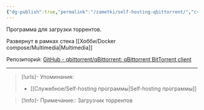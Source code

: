 ```yaml
---
{"dg-publish":true,"permalink":"/zametki/self-hosting-qbittorrent/","created":"2024-09-02 01:31","updated":"2024-09-24T23:05:52+03:00"}
---
```


Программа для загрузки торрентов.

Развернут в рамках стека [[Хобби/Docker compose/Multimedia\|Multimedia]]

Репозиторий: [GitHub - qbittorrent/qBittorrent: qBittorrent BitTorrent client](https://github.com/qbittorrent/qBittorrent)

---
> [!urls]- Упоминания:
> - [[Служебное/Self-hosting программы\|Self-hosting программы]]

> [!info]-
> Примечание:: Загрузчик торрентов

